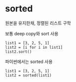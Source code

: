 # sorted

원본을 유지한채, 정렬된 리스트 구학

보통 deep copy와 sort 사용
````
list1 = [3, 2, 5, 1]
list2 = [i for i in list1]
list2.sort()
````

파이썬에서는 sorted 사용
````
list1 = [3, 2, 5, 1]
list2 = sorted(list1)
````

